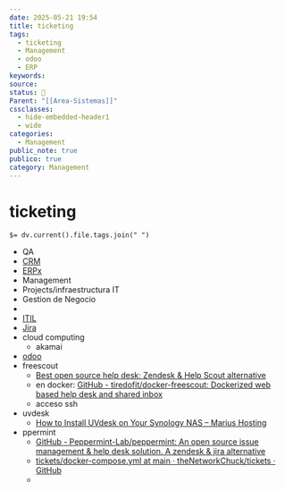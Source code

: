 ```yaml
---
date: 2025-05-21 19:54
title: ticketing
tags:
  - ticketing
  - Management
  - odoo
  - ERP
keywords: 
source: 
status: 📌
Parent: "[[Area-Sistemas]]"
cssclasses:
  - hide-embedded-header1
  - wide
categories:
  - Management
public_note: true
publico: true
category: Management
---
```

# ticketing
`$= dv.current().file.tags.join(" ")`

- QA
- [CRM](/management/crm/)
- [ERPx](/management/erpx/)
- Management
- Projects/infraestructura IT
- Gestion de Negocio
- 
- [ITIL](/infraestructura%20it/itil/)
- [Jira](/management/jira/)
- cloud computing
	- akamai 
- [odoo](/infraestructura%20it/odoo/)
- freescout
	- [Best open source help desk: Zendesk & Help Scout alternative](https://freescout.net/) 
	- en docker: [GitHub - tiredofit/docker-freescout: Dockerized web based help desk and shared inbox](https://github.com/tiredofit/docker-freescout) 
	- acceso ssh
- uvdesk
	- [How to Install UVdesk on Your Synology NAS – Marius Hosting](https://mariushosting.com/how-to-install-uvdesk-on-your-synology-nas/) 
- ppermint
	- [GitHub - Peppermint-Lab/peppermint: An open source issue management & help desk solution. A zendesk & jira alternative](https://github.com/Peppermint-Lab/peppermint) 
	- [tickets/docker-compose.yml at main · theNetworkChuck/tickets · GitHub](https://github.com/theNetworkChuck/tickets/blob/main/docker-compose.yml)
	- 